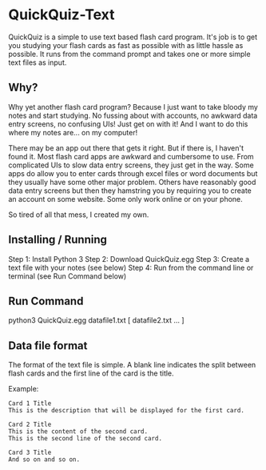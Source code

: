 # QuickQuiz-Text

QuickQuiz is a simple to use text based flash card program. It's job is to get you studying your flash cards as fast as possible with as little hassle as possible. It runs from the command prompt and takes one or more simple text files as input.


## Why?

Why yet another flash card program? Because I just want to take bloody my notes and start studying. No fussing about with accounts, no awkward data entry screens, no confusing UIs! Just get on with it! And I want to do this where my notes are... on my computer!

There may be an app out there that gets it right. But if there is, I haven't found it. Most flash card apps are awkward and cumbersome to use. From complicated UIs to slow data entry screens, they just get in the way. Some apps do allow you to enter cards through excel files or word documents but they usually have some other major problem. Others have reasonably good data entry screens but then they hamstring you by requiring you to create an account on some website. Some only work online or on your phone.

So tired of all that mess, I created my own.


## Installing / Running

Step 1: Install Python 3
Step 2: Download QuickQuiz.egg
Step 3: Create a text file with your notes (see below)
Step 4: Run from the command line or terminal (see Run Command below)

## Run Command

python3 QuickQuiz.egg datafile1.txt [ datafile2.txt ... ]


## Data file format

The format of the text file is simple. A blank line indicates the split between flash cards and the first line of the card is the title.


Example:

```
Card 1 Title
This is the description that will be displayed for the first card.

Card 2 Title
This is the content of the second card.
This is the second line of the second card.

Card 3 Title
And so on and so on.
```

